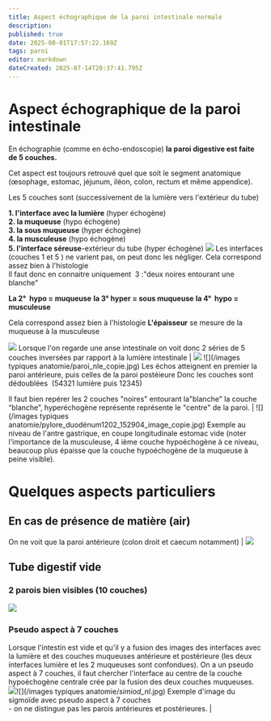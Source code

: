 ```yaml
---
title: Aspect échographique de la paroi intestinale normale
description: 
published: true
date: 2025-08-01T17:57:22.169Z
tags: paroi
editor: markdown
dateCreated: 2025-07-14T20:37:41.795Z
---
```


# Aspect échographique de la paroi intestinale
En échographie (comme en écho-endoscopie) **la paroi digestive est faite de 5 couches.**

Cet aspect est toujours retrouvé quel que soit le segment anatomique (œsophage, estomac, jéjunum, iléon, colon, rectum et même appendice).


Les 5 couches sont (successivement de la lumière vers l'extérieur du tube)


**1.  l'interface avec la lumière** (hyper échogène)**<br>2.  la muqueuse** (hypo échogène)**<br>3.  la sous muqueuse** (hyper échogène)**<br>4.  la musculeuse** (hypo échogène)**<br>5.  l'interface séreuse**-extérieur du tube (hyper échogène) 
![](/schémas/paroi_interface5-2.png)
Les interfaces (couches 1 et 5 ) ne varient pas, on peut donc les négliger. 
Cela correspond assez bien à l'histologie   
Il faut donc en connaitre uniquement  3 :"deux noires entourant une blanche"

**La 2°  hypo = muqueuse**
**la 3° hyper = sous muqueuse**
**la 4°  hypo = musculeuse**

Cela correspond assez bien à l'histologie
**L'épaisseur** se mesure de la muqueuse à la musculeuse

![](/schémas/capture_d’écran_2025-07-20_à_19.02.19_copie.png)
Lorsque l'on regarde une anse intestinale on voit donc 2 séries de 5 couches inversées par rapport à la lumière intestinale |
![](/schémas/schéma_double_paroi.jpg)
![](/images typiques anatomie/paroi_nle_copie.jpg)
Les échos atteignent en premier la paroi antérieure, puis celles de la paroi postéieure
Donc les couches sont dédoublées  (54321 lumière puis 12345)

Il faut bien repérer les 2 couches "noires" entourant la"blanche"
la couche “blanche”, hyperéchogène représente représente le "centre" de la paroi. |
![](/images typiques anatomie/pylore_duodénum1202_152904_image_copie.jpg) Exemple au niveau de l'antre gastrique, en coupe longitudinale estomac vide (noter l'importance de la musculeuse, 4 ième couche hypoéchogène à ce niveau, beaucoup plus épaisse que la couche hypoéchogène de la muqueuse à peine visible).

# Quelques aspects particuliers
## En cas de présence de matière (air)
On ne voit que la paroi antérieure (colon droit et caecum notamment) | ![](/schémas/caecum_air-13.jpg)
## Tube digestif vide
### 2 parois bien visibles (10 couches)
![](/schémas/10_couches_bien_séparées.jpg) 
### Pseudo aspect à 7 couches
Lorsque l'intestin est vide et qu'il y a fusion des images des interfaces avec la lumière et des couches muqueuses antérieure et postérieure
(les deux interfaces lumière et les 2 muqueuses sont confondues).
On a un pseudo aspect à 7 couches, il faut chercher l'interface au centre de la couche hypoéchogène centrale crée par la fusion des deux couches muqueuses.
![](/schémas/ppseudo_5_couches.jpg)![](/images typiques anatomie/_simiod_nl_.jpg) 
Exemple d'image du sigmoïde avec pseudo aspect à 7 couches<br>-   on ne distingue pas les parois antérieures et postérieures. |